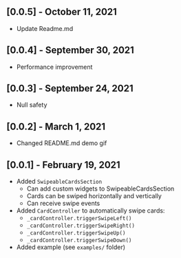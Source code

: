 ## [0.0.5] - October 11, 2021

- Update Readme.md

## [0.0.4] - September 30, 2021

- Performance improvement

## [0.0.3] - September 24, 2021

- Null safety

## [0.0.2] - March 1, 2021

- Changed README.md demo gif

## [0.0.1] - February 19, 2021

- Added `SwipeableCardsSection`
  - Can add custom widgets to SwipeableCardsSection
  - Cards can be swiped horizontally and vertically
  - Can receive swipe events
- Added `CardController` to automatically swipe cards:
  - `_cardController.triggerSwipeLeft()`
  - `_cardController.triggerSwipeRight()`
  - `_cardController.triggerSwipeUp()`
  - `_cardController.triggerSwipeDown()`
- Added example (see `examples/` folder)
